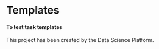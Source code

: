 # Templates
#### To test task templates

This project has been created by the Data Science Platform.
